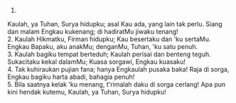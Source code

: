 1.
Kaulah, ya Tuhan, Surya hidupku;
asal Kau ada, yang lain tak perlu.
Siang dan malam Engkau kukenang;
di hadiratMu jiwaku tenang!
<br>
2.
Kaulah Hikmatku, Firman hidupku;
Kau besertaku dan 'ku sertaMu.
Engkau Bapaku, aku anakMu;
denganMu, Tuhan, 'ku satu penuh.
<br>
3.
Kaulah bagiku tempat berteduh;
Kaulah perisai dan benteng teguh.
Sukacitaku kekal dalamMu;
Kuasa sorgawi, Engkau kuasaku!
<br>
4.
Tak kuhiraukan pujian fana;
hanya Engkaulah pusaka baka!
Raja di sorga, Engkau bagiku
harta abadi, bahagia penuh!
<br>
5.
Bila saatnya kelak 'ku menang,
t'rimalah daku di sorga cerlang!
Apa pun kini hendak kutemu,
Kaulah, ya Tuhan, Surya hidupku!